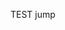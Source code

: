 
<script language="javascript">location.replace("okex://metaX/nft/creation") </script> 
<meta http-equiv="refresh" content="10;url=okex://metaX/nft/creation">

TEST jump
